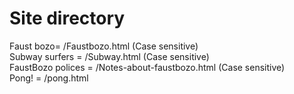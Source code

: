 # Site directory
Faust bozo= /Faustbozo.html (Case sensitive)
<br>Subway surfers = /Subway.html (Case sensitive)
<br>FaustBozo polices = /Notes-about-faustbozo.html (Case sensitive)
<br>Pong! = /pong.html
